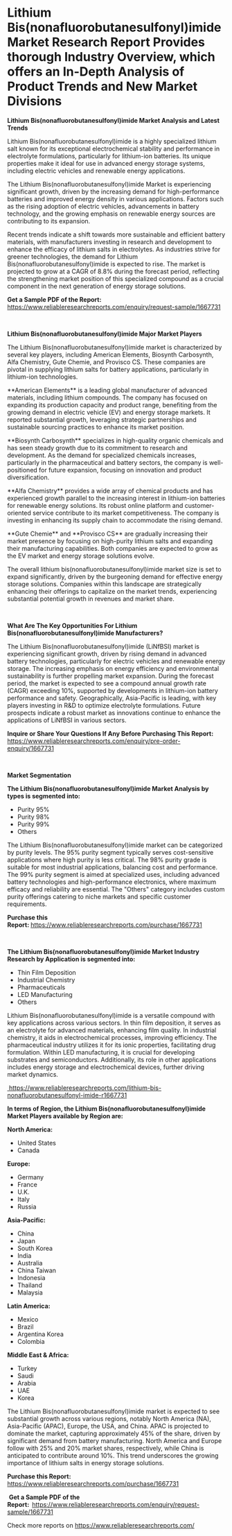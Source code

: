 <p><h1>Lithium Bis(nonafluorobutanesulfonyl)imide Market Research Report Provides thorough Industry Overview, which offers an In-Depth Analysis of Product Trends and New Market Divisions</h1></p><p><strong>Lithium Bis(nonafluorobutanesulfonyl)imide Market Analysis and Latest Trends</strong></p>
<p><p>Lithium Bis(nonafluorobutanesulfonyl)imide is a highly specialized lithium salt known for its exceptional electrochemical stability and performance in electrolyte formulations, particularly for lithium-ion batteries. Its unique properties make it ideal for use in advanced energy storage systems, including electric vehicles and renewable energy applications. </p><p>The Lithium Bis(nonafluorobutanesulfonyl)imide Market is experiencing significant growth, driven by the increasing demand for high-performance batteries and improved energy density in various applications. Factors such as the rising adoption of electric vehicles, advancements in battery technology, and the growing emphasis on renewable energy sources are contributing to its expansion. </p><p>Recent trends indicate a shift towards more sustainable and efficient battery materials, with manufacturers investing in research and development to enhance the efficacy of lithium salts in electrolytes. As industries strive for greener technologies, the demand for Lithium Bis(nonafluorobutanesulfonyl)imide is expected to rise. The market is projected to grow at a CAGR of 8.8% during the forecast period, reflecting the strengthening market position of this specialized compound as a crucial component in the next generation of energy storage solutions.</p></p>
<p><strong>Get a Sample PDF of the Report:&nbsp;</strong> <a href="https://www.reliableresearchreports.com/enquiry/request-sample/1667731?utm_campaign=2119&utm_medium=2&utm_source=Github&utm_content=ia&utm_term=02022025&utm_id=lithium-bisnonafluorobutanesulfonylimide">https://www.reliableresearchreports.com/enquiry/request-sample/1667731</a></p>
<p>&nbsp;</p>
<p><strong>Lithium Bis(nonafluorobutanesulfonyl)imide Major Market Players</strong></p>
<p><p>The Lithium Bis(nonafluorobutanesulfonyl)imide market is characterized by several key players, including American Elements, Biosynth Carbosynth, Alfa Chemistry, Gute Chemie, and Provisco CS. These companies are pivotal in supplying lithium salts for battery applications, particularly in lithium-ion technologies.</p><p>**American Elements** is a leading global manufacturer of advanced materials, including lithium compounds. The company has focused on expanding its production capacity and product range, benefiting from the growing demand in electric vehicle (EV) and energy storage markets. It reported substantial growth, leveraging strategic partnerships and sustainable sourcing practices to enhance its market position.</p><p>**Biosynth Carbosynth** specializes in high-quality organic chemicals and has seen steady growth due to its commitment to research and development. As the demand for specialized chemicals increases, particularly in the pharmaceutical and battery sectors, the company is well-positioned for future expansion, focusing on innovation and product diversification.</p><p>**Alfa Chemistry** provides a wide array of chemical products and has experienced growth parallel to the increasing interest in lithium-ion batteries for renewable energy solutions. Its robust online platform and customer-oriented service contribute to its market competitiveness. The company is investing in enhancing its supply chain to accommodate the rising demand.</p><p>**Gute Chemie** and **Provisco CS** are gradually increasing their market presence by focusing on high-purity lithium salts and expanding their manufacturing capabilities. Both companies are expected to grow as the EV market and energy storage solutions evolve.</p><p>The overall lithium bis(nonafluorobutanesulfonyl)imide market size is set to expand significantly, driven by the burgeoning demand for effective energy storage solutions. Companies within this landscape are strategically enhancing their offerings to capitalize on the market trends, experiencing substantial potential growth in revenues and market share.</p></p>
<p>&nbsp;</p>
<p><strong>What Are The Key Opportunities For Lithium Bis(nonafluorobutanesulfonyl)imide Manufacturers?</strong></p>
<p><p>The Lithium Bis(nonafluorobutanesulfonyl)imide (LiNfBSI) market is experiencing significant growth, driven by rising demand in advanced battery technologies, particularly for electric vehicles and renewable energy storage. The increasing emphasis on energy efficiency and environmental sustainability is further propelling market expansion. During the forecast period, the market is expected to see a compound annual growth rate (CAGR) exceeding 10%, supported by developments in lithium-ion battery performance and safety. Geographically, Asia-Pacific is leading, with key players investing in R&D to optimize electrolyte formulations. Future prospects indicate a robust market as innovations continue to enhance the applications of LiNfBSI in various sectors.</p></p>
<p><strong>Inquire or Share Your Questions If Any Before Purchasing This Report:</strong> <a href="https://www.reliableresearchreports.com/enquiry/pre-order-enquiry/1667731?utm_campaign=2119&utm_medium=2&utm_source=Github&utm_content=ia&utm_term=02022025&utm_id=lithium-bisnonafluorobutanesulfonylimide">https://www.reliableresearchreports.com/enquiry/pre-order-enquiry/1667731</a></p>
<p>&nbsp;</p>
<p><strong>Market Segmentation</strong></p>
<p><strong>The Lithium Bis(nonafluorobutanesulfonyl)imide Market Analysis by types is segmented into:</strong></p>
<p><ul><li>Purity 95%</li><li>Purity 98%</li><li>Purity 99%</li><li>Others</li></ul></p>
<p><p>The Lithium Bis(nonafluorobutanesulfonyl)imide market can be categorized by purity levels. The 95% purity segment typically serves cost-sensitive applications where high purity is less critical. The 98% purity grade is suitable for most industrial applications, balancing cost and performance. The 99% purity segment is aimed at specialized uses, including advanced battery technologies and high-performance electronics, where maximum efficacy and reliability are essential. The "Others" category includes custom purity offerings catering to niche markets and specific customer requirements.</p></p>
<p><strong>Purchase this Report:&nbsp;</strong><a href="https://www.reliableresearchreports.com/purchase/1667731?utm_campaign=2119&utm_medium=2&utm_source=Github&utm_content=ia&utm_term=02022025&utm_id=lithium-bisnonafluorobutanesulfonylimide">https://www.reliableresearchreports.com/purchase/1667731</a></p>
<p>&nbsp;</p>
<p><strong>The Lithium Bis(nonafluorobutanesulfonyl)imide Market Industry Research by Application is segmented into:</strong></p>
<p><ul><li>Thin Film Deposition</li><li>Industrial Chemistry</li><li>Pharmaceuticals</li><li>LED Manufacturing</li><li>Others</li></ul></p>
<p><p>Lithium Bis(nonafluorobutanesulfonyl)imide is a versatile compound with key applications across various sectors. In thin film deposition, it serves as an electrolyte for advanced materials, enhancing film quality. In industrial chemistry, it aids in electrochemical processes, improving efficiency. The pharmaceutical industry utilizes it for its ionic properties, facilitating drug formulation. Within LED manufacturing, it is crucial for developing substrates and semiconductors. Additionally, its role in other applications includes energy storage and electrochemical devices, further driving market dynamics.</p></p>
<p><a href="https://www.reliableresearchreports.com/lithium-bis-nonafluorobutanesulfonyl-imide-r1667731?utm_campaign=2119&utm_medium=2&utm_source=Github&utm_content=ia&utm_term=02022025&utm_id=lithium-bisnonafluorobutanesulfonylimide">&nbsp;https://www.reliableresearchreports.com/lithium-bis-nonafluorobutanesulfonyl-imide-r1667731</a></p>
<p><strong>In terms of Region, the Lithium Bis(nonafluorobutanesulfonyl)imide Market Players available by Region are:</strong></p>
<p>
    <p> <strong> North America: </strong>
        <ul>
            <li>United States</li>
            <li>Canada</li>
        </ul>
        </p> 
    <p> <strong> Europe: </strong>
        <ul>
            <li>Germany</li>
            <li>France</li>
            <li>U.K.</li>
            <li>Italy</li>
            <li>Russia</li>
        </ul>
        </p> 
    <p> <strong> Asia-Pacific: </strong>
        <ul>
            <li>China</li>
            <li>Japan</li>
            <li>South Korea</li>
            <li>India</li>
            <li>Australia</li>
            <li>China Taiwan</li>
            <li>Indonesia</li>
            <li>Thailand</li>
            <li>Malaysia</li>
        </ul>
        </p> 
    <p> <strong> Latin America: </strong>
        <ul>
            <li>Mexico</li>
            <li>Brazil</li>
            <li>Argentina Korea</li>
            <li>Colombia</li>
        </ul>
        </p> 
    <p> <strong> Middle East & Africa: </strong>
        <ul>
            <li>Turkey</li>
            <li>Saudi</li>
            <li>Arabia</li>
            <li>UAE</li>
            <li>Korea</li>
        </ul>
    </p>
    </p>
<p><p>The Lithium Bis(nonafluorobutanesulfonyl)imide market is expected to see substantial growth across various regions, notably North America (NA), Asia-Pacific (APAC), Europe, the USA, and China. APAC is projected to dominate the market, capturing approximately 45% of the share, driven by significant demand from battery manufacturing. North America and Europe follow with 25% and 20% market shares, respectively, while China is anticipated to contribute around 10%. This trend underscores the growing importance of lithium salts in energy storage solutions.</p></p>
<p><strong>Purchase this Report: </strong><a href="https://www.reliableresearchreports.com/purchase/1667731?utm_campaign=2119&utm_medium=2&utm_source=Github&utm_content=ia&utm_term=02022025&utm_id=lithium-bisnonafluorobutanesulfonylimide">https://www.reliableresearchreports.com/purchase/1667731</a></p>
<p>&nbsp;<strong>Get a Sample PDF of the Report:&nbsp;&nbsp;</strong><a href="https://www.reliableresearchreports.com/enquiry/request-sample/1667731?utm_campaign=2119&utm_medium=2&utm_source=Github&utm_content=ia&utm_term=02022025&utm_id=lithium-bisnonafluorobutanesulfonylimide">https://www.reliableresearchreports.com/enquiry/request-sample/1667731</a></p>
<p><strong></strong></p>
<p>Check more reports on <a href="https://www.reliableresearchreports.com/?utm_campaign=2119&utm_medium=2&utm_source=Github&utm_content=ia&utm_term=02022025&utm_id=lithium-bisnonafluorobutanesulfonylimide">https://www.reliableresearchreports.com/</a></p>